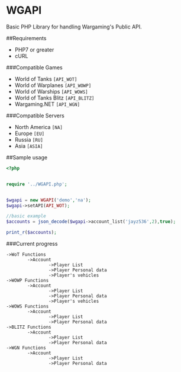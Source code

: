 # WGAPI
Basic PHP Library for handling Wargaming's Public API.

##Requirements
* PHP7 or greater
* cURL

###Compatible Games

* World of Tanks `[API_WOT]`
* World of Warplanes `[API_WOWP]`
* World of Warships `[API_WOWS]`
* World of Tanks Blitz `[API_BLITZ]`
* Wargaming.NET `[API_WGN]`

###Compatible Servers

* North America `[NA]`
* Europe `[EU]`
* Russia `[RU]`
* Asia `[ASIA]`

##Sample usage

``` php
<?php


require '../WGAPI.php';


$wgapi = new WGAPI('demo','na');
$wgapi->setAPI(API_WOT);

//basic example
$accounts = json_decode($wgapi->account_list('jayz536',2),true);

print_r($accounts);
```


###Current progress

```
->WoT Functions
        ->Account
                ->Player List
                ->Player Personal data
                ->Player's vehicles
->WOWP Functions
        ->Account
                ->Player List
                ->Player Personal data
                ->Player's vehicles
->WOWS Functions
        ->Account
                ->Player List
                ->Player Personal data
->BLITZ Functions
        ->Account 
                ->Player List
                ->Player Personal data
->WGN Functions
        ->Account
                ->Player List
                ->Player Personal data
                
```